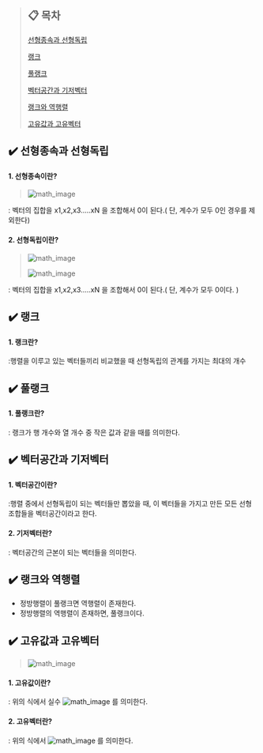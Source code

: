 > ## :clipboard: 목차
>
>[선형종속과 선형독립](##선형종속과-선형독립)
>
>[랭크](#랭크)
>
>[풀랭크](#풀랭크)
>
>[벡터공간과 기저벡터](#벡터공간과-기저벡터)
>
>[랭크와 역행렬](#랭크와-역행렬)
>
>[고유값과 고유벡터](##고유값과-고유벡터)


## :heavy_check_mark: 선형종속과 선형독립
#### 1. 선형종속이란?

>![math_image](https://latex.codecogs.com/gif.latex?\large&space;c~1~x~1~&space;&plus;&space;c~2~x~2~&space;&plus;&space;...&space;&plus;&space;c~N~x~N~&space;=&space;0)

: 벡터의 집합을 x1,x2,x3.....xN 을 조합해서 0이 된다.( 단, 계수가 모두 0인 경우를 제외한다)

#### 2. 선형독립이란?

>![math_image](https://latex.codecogs.com/gif.latex?\large&space;c~1~x~1~&space;&plus;&space;c~2~x~2~&space;&plus;&space;...&space;&plus;&space;c~N~x~N~&space;=&space;0)
>
>![math_image](https://latex.codecogs.com/gif.latex?\large&space;c~1~&space;=&space;c~2~&space;=&space;...&space;=&space;c~N~&space;=&space;0)

: 벡터의 집합을 x1,x2,x3.....xN 을 조합해서 0이 된다.( 단, 계수가 모두 0이다. )

## :heavy_check_mark: 랭크
#### 1. 랭크란?

:행렬을 이루고 있는 벡터들끼리 비교했을 때 선형독립의 관계를 가지는 최대의 개수


## :heavy_check_mark: 풀랭크
#### 1. 풀랭크란?

: 랭크가 행 개수와 열 개수 중 작은 값과 같을 때를 의미한다.


## :heavy_check_mark: 벡터공간과 기저벡터
#### 1. 벡터공간이란?

:행렬 중에서 선형독립이 되는 벡터들만 뽑았을 때, 이 벡터들을 가지고 만든 모든 선형조합들을 벡터공간이라고 한다.

#### 2. 기저벡터란?

: 벡터공간의 근본이 되는 벡터들을 의미한다.


## :heavy_check_mark: 랭크와 역행렬
- 정방행렬이 풀랭크면 역행렬이 존재한다.
- 정방행렬의 역행렬이 존재하면, 풀랭크이다.


## :heavy_check_mark: 고유값과 고유벡터

>![math_image](https://latex.codecogs.com/gif.latex?\large&space;A&space;v&space;=&space;\lambda&space;v)

#### 1. 고유값이란?

: 위의 식에서 실수 ![math_image](https://latex.codecogs.com/gif.latex?\large&space;\lambda{\color{Red}&space;})  를 의미한다.

#### 2. 고유벡터란?

: 위의 식에서 ![math_image](https://latex.codecogs.com/gif.latex?\large&space;v) 를 의미한다.
